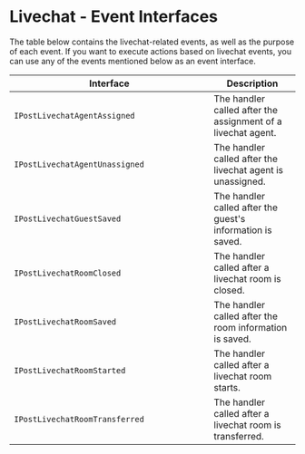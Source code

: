 # Livechat - Event Interfaces

The table below contains the livechat-related events, as well as the purpose of each event. If you want to execute actions based on livechat events, you can use any of the events mentioned below as an event interface.&#x20;

<table><thead><tr><th width="336">Interface</th><th>Description</th></tr></thead><tbody><tr><td><code>IPostLivechatAgentAssigned</code></td><td>The handler called after the assignment of a livechat agent.</td></tr><tr><td><code>IPostLivechatAgentUnassigned</code></td><td>The handler called after the livechat agent is unassigned.</td></tr><tr><td><code>IPostLivechatGuestSaved</code></td><td>The handler called after the guest's information is saved.</td></tr><tr><td><code>IPostLivechatRoomClosed</code></td><td>The handler called after a livechat room is closed.</td></tr><tr><td><code>IPostLivechatRoomSaved</code></td><td>The handler called after the room information is saved.</td></tr><tr><td><code>IPostLivechatRoomStarted</code></td><td>The handler called after a livechat room starts. </td></tr><tr><td><code>IPostLivechatRoomTransferred</code></td><td>The handler called after a livechat room is transferred. </td></tr></tbody></table>
